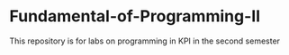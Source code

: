 # Fundamental-of-Programming-II
This repository is for labs on programming in KPI in the second semester
